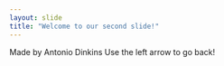 ```yaml
---
layout: slide
title: "Welcome to our second slide!"
---
```

Made by Antonio Dinkins
Use the left arrow to go back!
